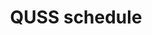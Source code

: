 ---
title: QUSS schedule
summary: 
tags:
- Research Groups
date: 

# Optional external URL for project (replaces project detail page).
external_link: "https://github.com/geogbristol/QUSS"

image:
  caption: 
  focal_point: Smart

links:

url_code: ""
url_pdf: ""
url_slides: ""
url_video: ""

# Slides (optional).
#   Associate this project with Markdown slides.
#   Simply enter your slide deck's filename without extension.
#   E.g. `slides = "example-slides"` references `content/slides/example-slides.md`.
#   Otherwise, set `slides = ""`.
slides: 
---